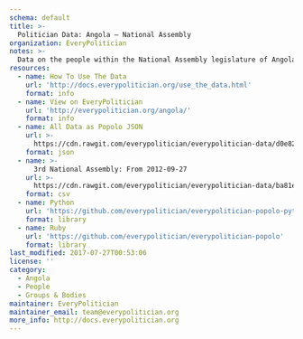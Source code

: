 ```yaml
---
schema: default
title: >-
  Politician Data: Angola — National Assembly
organization: EveryPolitician
notes: >-
  Data on the people within the National Assembly legislature of Angola.
resources:
  - name: How To Use The Data
    url: 'http://docs.everypolitician.org/use_the_data.html'
    format: info
  - name: View on EveryPolitician
    url: 'http://everypolitician.org/angola/'
    format: info
  - name: All Data as Popolo JSON
    url: >-
      https://cdn.rawgit.com/everypolitician/everypolitician-data/d0e821725c651b0dc278bb35e41e7f8866d7c99d/data/Angola/National_Assembly/ep-popolo-v1.0.json
    format: json
  - name: >-
      3rd National Assembly: From 2012-09-27
    url: >-
      https://cdn.rawgit.com/everypolitician/everypolitician-data/ba81e0d8510f43c1e88a1c41c3858e707eaf7712/data/Angola/National_Assembly/term-3.csv
    format: csv
  - name: Python
    url: 'https://github.com/everypolitician/everypolitician-popolo-python'
    format: library
  - name: Ruby
    url: 'https://github.com/everypolitician/everypolitician-popolo'
    format: library
last_modified: 2017-07-27T00:53:06
license: ''
category:
  - Angola
  - People
  - Groups & Bodies
maintainer: EveryPolitician
maintainer_email: team@everypolitician.org
more_info: http://docs.everypolitician.org
---
```

